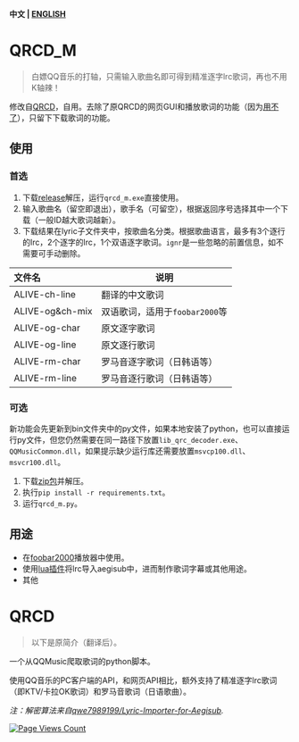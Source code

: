 **中文 | [ENGLISH](https://github.com/MC-dusk/QRCD_M/blob/master/docs/README_EN.md)**

# QRCD_M

> 白嫖QQ音乐的打轴，只需输入歌曲名即可得到精准逐字lrc歌词，再也不用K轴辣！

修改自[QRCD](https://github.com/xmcp/QRCD)，自用。去除了原QRCD的网页GUI和播放歌词的功能（因为[用不了](https://github.com/xmcp/QRCD/issues/2)），只留下下载歌词的功能。

## 使用

### 首选

1. 下载[release](https://github.com/MC-dusk/QRCD_M/releases)解压，运行`qrcd_m.exe`直接使用。
2. 输入歌曲名（留空即退出），歌手名（可留空），根据返回序号选择其中一个下载（一般ID越大歌词越新）。
3. 下载结果在lyric子文件夹中，按歌曲名分类。根据歌曲语言，最多有3个逐行的lrc，2个逐字的lrc，1个双语逐字歌词。`ignr`是一些忽略的前置信息，如不需要可手动删除。

| 文件名          | 说明                           |
| :-------------- | ------------------------------ |
| ALIVE-ch-line   | 翻译的中文歌词                 |
| ALIVE-og&ch-mix | 双语歌词，适用于`foobar2000`等 |
| ALIVE-og-char   | 原文逐字歌词                   |
| ALIVE-og-line   | 原文逐行歌词                   |
| ALIVE-rm-char   | 罗马音逐字歌词（日韩语等）     |
| ALIVE-rm-line   | 罗马音逐行歌词（日韩语等）     |

### 可选

新功能会先更新到bin文件夹中的py文件，如果本地安装了python，也可以直接运行py文件，但您仍然需要在同一路径下放置`lib_qrc_decoder.exe`、`QQMusicCommon.dll`，如果提示缺少运行库还需要放置`msvcp100.dll`、`msvcr100.dll`。

1. 下载[zip包](https://github.com/MC-dusk/QRCD_M/archive/refs/heads/master.zip)并解压。
2. 执行`pip install -r requirements.txt`。
2. 运行`qrcd_m.py`。

## 用途

- 在[foobar2000](https://www.foobar2000.org/)播放器中使用。
- 使用[lua插件](https://github.com/qwe7989199/Lyric-Importer-for-Aegisub)将lrc导入aegisub中，进而制作歌词字幕或其他用途。
- 其他

# QRCD

> 以下是原简介（翻译后）。

一个从QQMusic爬取歌词的python脚本。

使用QQ音乐的PC客户端的API，和网页API相比，额外支持了精准逐字lrc歌词（即KTV/卡拉OK歌词）和罗马音歌词（日语歌曲）。

*注：解密算法来自[qwe7989199/Lyric-Importer-for-Aegisub](https://github.com/qwe7989199/Lyric-Importer-for-Aegisub).*

[![Page Views Count](https://badges.toozhao.com/badges/01G6ZJY3322Y59H9X1J3XHN2M5/green.svg)](https://badges.toozhao.com/stats/01G6ZJY3322Y59H9X1J3XHN2M5 "Get your own page views count badge on badges.toozhao.com")

